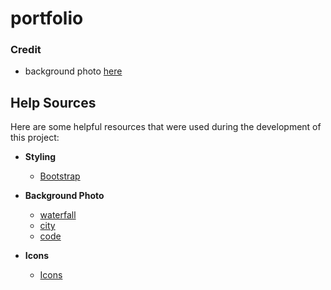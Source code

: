 # portfolio

### Credit

- background photo [here](https://traveler.marriott.com/hawaii/best-hawaii-waterfalls/)

## Help Sources

Here are some helpful resources that were used during the development of this project:

- **Styling**
  - [Bootstrap](https://getbootstrap.com/docs/5.3/getting-started/introduction/)
- **Background Photo**
  - [waterfall](https://blog.logrocket.com/react-calendar-tutorial-build-customize-calendar/)
  - [city](https://wallpaperscraft.com/download/city_lights_night_buildings_112543/1920x1080)
  - [code](https://www.rawpixel.com/image/5925774/photo-image-background-public-domain-blue)

- **Icons**
  - [Icons](https://fontawesome.com/search)


  